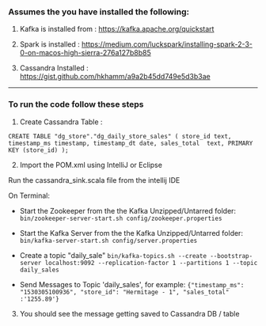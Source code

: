 ### Assumes the you have installed the following:

 1. Kafka is installed from : https://kafka.apache.org/quickstart
 
 2. Spark is installed : https://medium.com/luckspark/installing-spark-2-3-0-on-macos-high-sierra-276a127b8b85
 
 3. Cassandra Installed : https://gist.github.com/hkhamm/a9a2b45dd749e5d3b3ae

---
### To run the code follow these steps 

1. Create Cassandra Table :

`CREATE TABLE "dg_store"."dg_daily_store_sales" (
	 store_id text,
     timestamp_ms timestamp,
     timestamp_dt date,
     sales_total  text,
	PRIMARY KEY (store_id)
);`

2. Import the POM.xml using IntelliJ or Eclipse

Run the cassandra_sink.scala file from the intellij IDE

On Terminal:
- Start the Zookeeper from the the Kafka Unzipped/Untarred folder:
 `bin/zookeeper-server-start.sh config/zookeeper.properties`

- Start the Kafka Server from the the Kafka Unzipped/Untarred folder:
 `bin/kafka-server-start.sh config/server.properties`
 
- Create a topic "daily_sale"
`bin/kafka-topics.sh --create --bootstrap-server localhost:9092 --replication-factor 1 --partitions 1 --topic daily_sales`

- Send Messages to Topic 'daily_sales', for example:
`{"timestamp_ms": "1530305100936", "store_id": "Hermitage - 1", "sales_total" :'1255.89'}`


3. You should see the message getting saved to Cassandra DB / table




 
